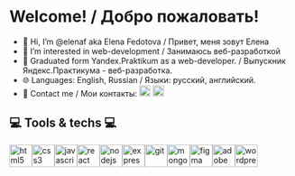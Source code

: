 # Welcome! / Добро пожаловать!
- 👋 Hi, I’m @elenaf aka Elena Fedotova / Привет, меня зовут Елена
- 👀 I’m interested in web-development / Занимаюсь веб-разработкой
- 🌱 Graduated form Yandex.Praktikum as a web-developer. / Выпускник Яндекс.Практикума - веб-разработка.
- :globe_with_meridians: Languages: English, Russian / Языки: русский, английский.
- 📧 Contact me / Мои контакты: <img src="https://github.com/elenaf/elenaf/assets/2287094/7fee4179-5de6-4eaa-8302-8b2526c66544" title="e-a-fedotova@yandex.ru" width="20" height="20" /> <img src="https://github.com/elenaf/elenaf/assets/2287094/c268a32b-99b9-42d5-9f8b-02160ad42896" title="https://t.me/BigbugOZ" width="20" height="20" />

## :computer: Tools & techs :computer:
<img src="https://cdn.jsdelivr.net/gh/devicons/devicon/icons/html5/html5-plain-wordmark.svg" title="html5" width="40" height="40" /><img src="https://cdn.jsdelivr.net/gh/devicons/devicon/icons/css3/css3-plain-wordmark.svg" title="css3" width="40" height="40" /><img src="https://cdn.jsdelivr.net/gh/devicons/devicon/icons/javascript/javascript-plain.svg" title="javascript" width="40" height="40" /><img src="https://cdn.jsdelivr.net/gh/devicons/devicon/icons/react/react-original-wordmark.svg" title="react" width="40" height="40" /><img src="https://cdn.jsdelivr.net/gh/devicons/devicon/icons/nodejs/nodejs-plain.svg" title="nodejs" width="40" height="40" /><img src="https://cdn.jsdelivr.net/gh/devicons/devicon/icons/express/express-original.svg" title="expressjs" width="40" height="40" /><img src="https://cdn.jsdelivr.net/gh/devicons/devicon/icons/git/git-plain-wordmark.svg" title="git" width="40" height="40" /><img src="https://cdn.jsdelivr.net/gh/devicons/devicon/icons/mongodb/mongodb-plain-wordmark.svg" title="mongodb" width="40" height="40" /><img src="https://cdn.jsdelivr.net/gh/devicons/devicon/icons/figma/figma-original.svg" title="figma" width="40" height="40" /><img src="https://cdn.jsdelivr.net/gh/devicons/devicon/icons/illustrator/illustrator-plain.svg" title="adobe illustrator" width="40" height="40" /><img src="https://cdn.jsdelivr.net/gh/devicons/devicon/icons/wordpress/wordpress-original.svg" title="wordpress" width="40" height="40" />

<!---
elenaf/elenaf is a ✨ special ✨ repository because its `README.md` (this file) appears on your GitHub profile.
You can click the Preview link to take a look at your changes.
--->
